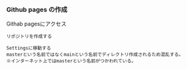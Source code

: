 ### Github pages の作成

Githab pagesにアクセス

```
リポジトリを作成する

Settingsに移動する
masterという名前ではなくmainという名前でディレクトリ作成されるため混乱する。
※インターネット上ではmasterという名前がつかわれている。

```

